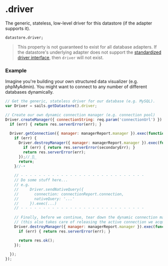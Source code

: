 # .driver

The generic, stateless, low-level driver for this datastore (if the adapter supports it).

```
datastore.driver;
```

> This property is not guaranteed to exist for all database adapters.  If the datastore's underlying adapter does not support the [standardized driver interface](https://github.com/node-machine/driver-interface), then `driver` will not exist.


### Example

Imagine you're building your own structured data visualizer (e.g. phpMyAdmin).  You might want to connect to any number of different databases dynamically.

```javascript
// Get the generic, stateless driver for our database (e.g. MySQL).
var Driver = sails.getDatastore().driver;

// Create our own dynamic connection manager (e.g. connection pool)
Driver.createManager({ connectionString: req.param('connectionUrl') }).exec(function(err, managerReport){
  if (err) { return res.serverError(err); }
  
  Driver.getConnection({ manager: managerReport.manager }).exec(function(err, connectionReport) {
    if (err) {
      Driver.destroyManager({ manager: managerReport.manager }).exec(function (secondaryErr) {
        if (err) { return res.serverError(secondaryErr); }
        return res.serverError(err);
      });//_∏_
      return;
    }//-•
    
    // - - - - - - - - - - - - - - - - - - - - - - - - - - - - 
    // Do some stuff here...
    // e.g.
    //     Driver.sendNativeQuery({
    //       connection: connectionReport.connection,
    //       nativeQuery: '...'
    //     }).exec(...)
    // - - - - - - - - - - - - - - - - - - - - - - - - - - - - 
    
    // Finally, before we continue, tear down the dynamic connection manager.
    // (this also takes care of releasing the active connection we acquired above)
    Driver.destroyManager({ manager: managerReport.manager }).exec(function (err) {
      if (err) { return res.serverError(err); }

      return res.ok();
    });
    
  });
});
```

<docmeta name="displayName" value=".driver">
<docmeta name="pageType" value="property">
